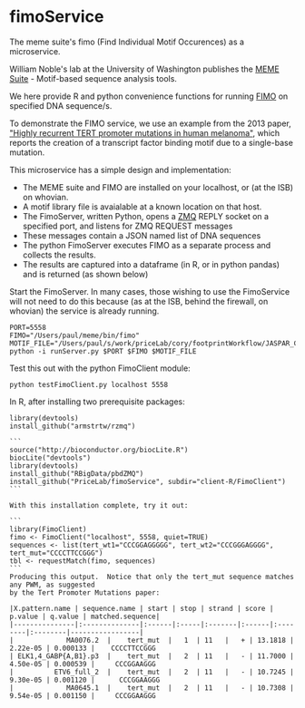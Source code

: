 # fimoService
The meme suite's fimo (Find Individual Motif Occurences) as a microservice.


William Noble's lab at the University of Washington publishes the [MEME
Suite](http://meme-suite.org/index.html) - Motif-based sequence analysis tools.

We here provide R and python convenience functions for running
[FIMO](http://meme-suite.org/doc/fimo.html?man_type=web) on specified DNA sequence/s.

To demonstrate the FIMO service, we use an example from the 2013 paper,
["Highly recurrent TERT promoter mutations in human melanoma"](http://www.ncbi.nlm.nih.gov/pmc/articles/PMC4423787),
which reports the creation of a transcript factor binding motif due to a single-base mutation.

This microservice has a simple design and implementation:

  * The MEME suite and FIMO are installed on your localhost, or (at the ISB) on whovian.
  * A motif library file is avaialable at a known location on that host.
  * The FimoServer, written Python, opens a [ZMQ](http://zeromq.org/) REPLY socket on
    a specified port, and listens for ZMQ REQUEST messages
  * These messages contain a JSON named list of DNA sequences
  * The python FimoServer executes FIMO as a separate process and collects the results.
  * The results are captured into a dataframe (in R, or in python pandas) and is returned (as shown below)


Start the FimoServer.  In many cases, those wishing to use the FimoService will not need
to do this because (as at the ISB, behind the firewall, on whovian) the service is
already running.
```
PORT=5558
FIMO="/Users/paul/meme/bin/fimo"
MOTIF_FILE="/Users/paul/s/work/priceLab/cory/footprintWorkflow/JASPAR_CORE_plus_seth.meme"
python -i runServer.py $PORT $FIMO $MOTIF_FILE
```

Test this out with the python FimoClient module:

```
python testFimoClient.py localhost 5558
```

In R, after installing two prerequisite packages:

````
library(devtools)
install_github("armstrtw/rzmq")

```
source("http://bioconductor.org/biocLite.R")
biocLite("devtools")
library(devtools)
install_github("RBigData/pbdZMQ")
install_github("PriceLab/fimoService", subdir="client-R/FimoClient")
``` 

With this installation complete, try it out:

```
library(FimoClient)
fimo <- FimoClient("localhost", 5558, quiet=TRUE)
sequences <- list(tert_wt1="CCCGGAGGGGG", tert_wt2="CCCGGGAGGGG", tert_mut="CCCCTTCCGGG")
tbl <- requestMatch(fimo, sequences)
```
Producing this output.  Notice that only the tert_mut sequence matches any PWM, as suggested
by the Tert Promoter Mutations paper:

|X.pattern.name | sequence.name | start | stop | strand | score | p.value | q.value | matched.sequence|
|---------------|:--------------|:------|:-----|:-------|:------|:--------|:--------|-----------------|
|             MA0076.2  |    tert_mut  |   1  | 11   |   + | 13.1818 | 2.22e-05 | 0.000133 |    CCCCTTCCGGG
| ELK1,4_GABP{A,B1}.p3  |    tert_mut  |   2  | 11   |   - | 11.7000 | 4.50e-05 | 0.000539 |     CCCGGAAGGG
|          ETV6_full_2  |    tert_mut  |   2  | 11   |   - | 10.7245 | 9.30e-05 | 0.001120 |      CCCGGAAGGG
|             MA0645.1  |    tert_mut  |   2  | 11   |   - | 10.7308 | 9.54e-05 | 0.001150 |     CCCGGAAGGG



